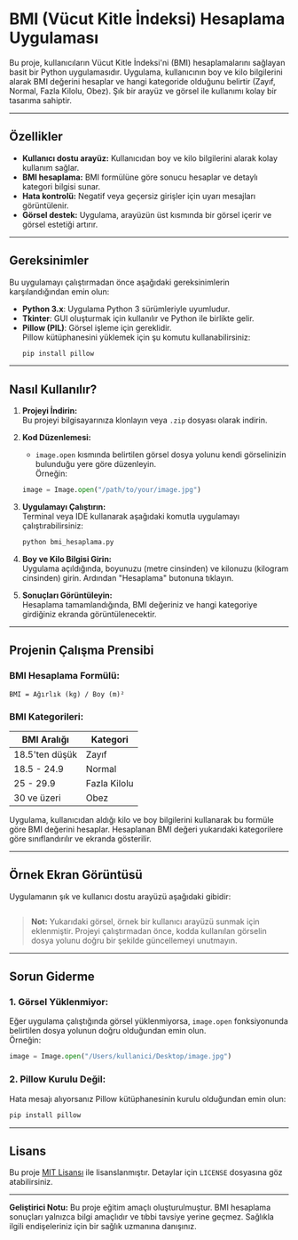 
# BMI (Vücut Kitle İndeksi) Hesaplama Uygulaması

Bu proje, kullanıcıların Vücut Kitle İndeksi'ni (BMI) hesaplamalarını sağlayan basit bir Python uygulamasıdır. Uygulama, kullanıcının boy ve kilo bilgilerini alarak BMI değerini hesaplar ve hangi kategoride olduğunu belirtir (Zayıf, Normal, Fazla Kilolu, Obez). Şık bir arayüz ve görsel ile kullanımı kolay bir tasarıma sahiptir.

---

## Özellikler

- **Kullanıcı dostu arayüz:** Kullanıcıdan boy ve kilo bilgilerini alarak kolay kullanım sağlar.  
- **BMI hesaplama:** BMI formülüne göre sonucu hesaplar ve detaylı kategori bilgisi sunar.  
- **Hata kontrolü:** Negatif veya geçersiz girişler için uyarı mesajları görüntülenir.  
- **Görsel destek:** Uygulama, arayüzün üst kısmında bir görsel içerir ve görsel estetiği artırır.  

---

## Gereksinimler

Bu uygulamayı çalıştırmadan önce aşağıdaki gereksinimlerin karşılandığından emin olun:

- **Python 3.x**: Uygulama Python 3 sürümleriyle uyumludur.
- **Tkinter**: GUI oluşturmak için kullanılır ve Python ile birlikte gelir.
- **Pillow (PIL)**: Görsel işleme için gereklidir.  
  Pillow kütüphanesini yüklemek için şu komutu kullanabilirsiniz:  
  ```bash
  pip install pillow
  ```

---

## Nasıl Kullanılır?

1. **Projeyi İndirin:**  
   Bu projeyi bilgisayarınıza klonlayın veya `.zip` dosyası olarak indirin.  

2. **Kod Düzenlemesi:**  
   - `image.open` kısmında belirtilen görsel dosya yolunu kendi görselinizin bulunduğu yere göre düzenleyin.  
   Örneğin:  
   ```python
   image = Image.open("/path/to/your/image.jpg")
   ```

3. **Uygulamayı Çalıştırın:**  
   Terminal veya IDE kullanarak aşağıdaki komutla uygulamayı çalıştırabilirsiniz:  
   ```bash
   python bmi_hesaplama.py
   ```

4. **Boy ve Kilo Bilgisi Girin:**  
   Uygulama açıldığında, boyunuzu (metre cinsinden) ve kilonuzu (kilogram cinsinden) girin. Ardından "Hesaplama" butonuna tıklayın.  

5. **Sonuçları Görüntüleyin:**  
   Hesaplama tamamlandığında, BMI değeriniz ve hangi kategoriye girdiğiniz ekranda görüntülenecektir.

---

## Projenin Çalışma Prensibi

### BMI Hesaplama Formülü:
```
BMI = Ağırlık (kg) / Boy (m)²
```

### BMI Kategorileri:
| BMI Aralığı       | Kategori              |
|--------------------|-----------------------|
| 18.5'ten düşük    | Zayıf                 |
| 18.5 - 24.9       | Normal               |
| 25 - 29.9         | Fazla Kilolu          |
| 30 ve üzeri       | Obez                 |

Uygulama, kullanıcıdan aldığı kilo ve boy bilgilerini kullanarak bu formüle göre BMI değerini hesaplar. Hesaplanan BMI değeri yukarıdaki kategorilere göre sınıflandırılır ve ekranda gösterilir.

---

## Örnek Ekran Görüntüsü

Uygulamanın şık ve kullanıcı dostu arayüzü aşağıdaki gibidir:

<p align="center"> <img src=""</p>

> **Not:** Yukarıdaki görsel, örnek bir kullanıcı arayüzü sunmak için eklenmiştir. Projeyi çalıştırmadan önce, kodda kullanılan görselin dosya yolunu doğru bir şekilde güncellemeyi unutmayın.

---

## Sorun Giderme

### 1. Görsel Yüklenmiyor:
Eğer uygulama çalıştığında görsel yüklenmiyorsa, `image.open` fonksiyonunda belirtilen dosya yolunun doğru olduğundan emin olun.  
Örneğin:  
```python
image = Image.open("/Users/kullanici/Desktop/image.jpg")
```

### 2. Pillow Kurulu Değil:
Hata mesajı alıyorsanız Pillow kütüphanesinin kurulu olduğundan emin olun:  
```bash
pip install pillow
```

---

## Lisans

Bu proje [MIT Lisansı](LICENSE) ile lisanslanmıştır. Detaylar için `LICENSE` dosyasına göz atabilirsiniz.

---

**Geliştirici Notu:** Bu proje eğitim amaçlı oluşturulmuştur. BMI hesaplama sonuçları yalnızca bilgi amaçlıdır ve tıbbi tavsiye yerine geçmez. Sağlıkla ilgili endişeleriniz için bir sağlık uzmanına danışınız.
```
